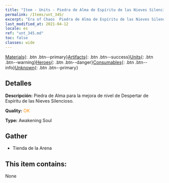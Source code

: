 ```yaml
---
title: "Item - Units - Piedra de Alma de Espíritu de las Nieves Silencioso"
permalink: /Items/unt_345/
excerpt: "Era of Chaos  Piedra de Alma de Espíritu de las Nieves Silencioso"
last_modified_at: 2021-04-12
locale: es
ref: "unt_345.md"
toc: false
classes: wide
---
```

 [Materials](/es/Items/){: .btn .btn--primary}[Artifacts](/es/Items/Artifacts/){: .btn .btn--success}[Units](/es/Items/Units/){: .btn .btn--warning}[Heroes](/es/Items/Heroes/){: .btn .btn--danger}[Consumables](/es/Items/Consumables/){: .btn .btn--info}[Unknown](/es/Items/Unknown/){: .btn .btn--primary}

## Detalles
 **Descripción:** Piedra de Alma para la mejora de nivel de Despertar de Espíritu de las Nieves Silencioso.

 **Quality:** <span style="color: #FF8C00">OK</span>

 **Type:** Awakening Soul

## Gather

*    Tienda de la Arena 

## This item contains:

  None

